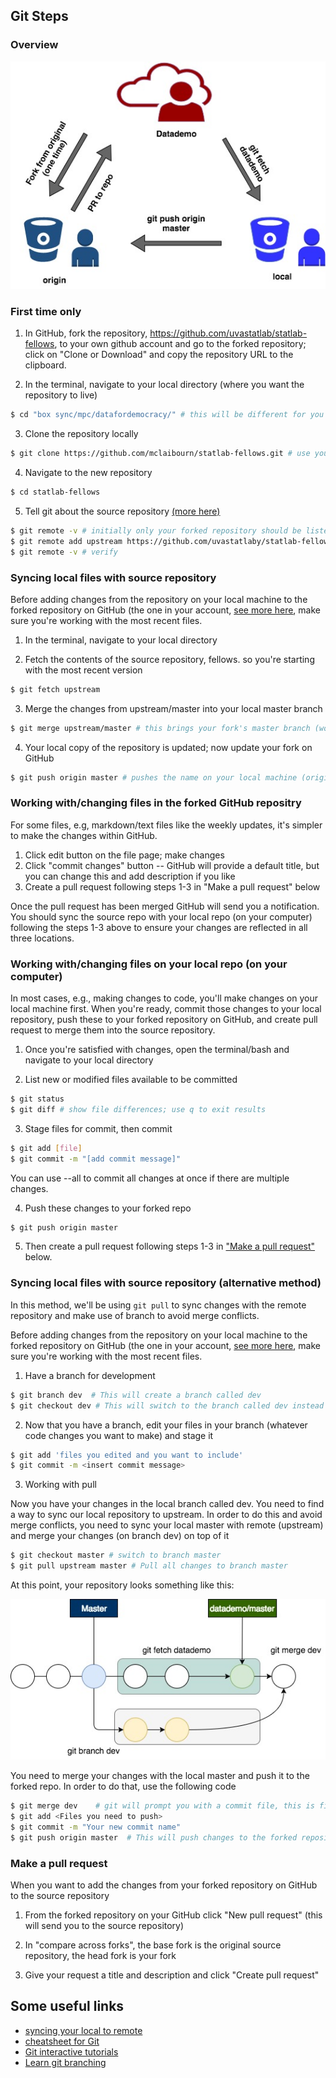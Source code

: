 ## Git Steps

### Overview

<p align="center">
  <img src="images/overview.jpg">
</p>

### First time only

1. In GitHub, fork the repository, https://github.com/uvastatlab/statlab-fellows, to your own github account and go to the forked repository; click on "Clone or Download" and copy the repository URL to the clipboard.

2. In the terminal, navigate to your local directory (where you want the repository to live)

```sh
$ cd "box sync/mpc/datafordemocracy/" # this will be different for you
```

3. Clone the repository locally

```sh
$ git clone https://github.com/mclaibourn/statlab-fellows.git # use your GitHub name/url
```

4. Navigate to the new repository

```sh
$ cd statlab-fellows
```

5. Tell git about the source repository [(more here)](https://help.github.com/articles/configuring-a-remote-for-a-fork/)

```sh
$ git remote -v # initially only your forked repository should be listed
$ git remote add upstream https://github.com/uvastatlaby/statlab-fellows.git # "upstream" is a name we provided to reference the source repository
$ git remote -v # verify
```

### Syncing local files with source repository

Before adding changes from the repository on your local machine to the forked repository on GitHub (the one in your account,
[see more here](https://help.github.com/articles/syncing-a-fork/), make sure you're working with the most recent files.

1. In the terminal, navigate to your local directory

2. Fetch the contents of the source repository, fellows. so you're starting with the most recent version

```sh
$ git fetch upstream
```

3. Merge the changes from upstream/master into your local master branch

```sh
$ git merge upstream/master # this brings your fork's master branch (working directory) in sync with the source repository's master branch)
```

4. Your local copy of the repository is updated; now update your fork on GitHub

```sh
$ git push origin master # pushes the name on your local machine (origin) to a branch on your GitHub page (master)
```

### Working with/changing files in the forked GitHub repositry

For some files, e.g, markdown/text files like the weekly updates, it's simpler to make the changes within GitHub.

1. Click edit button on the file page; make changes
2. Click "commit changes" button -- GitHub will provide a default title, but you can change this and add description if you like
3. Create a pull request following steps 1-3 in "Make a pull request" below

Once the pull request has been merged GitHub will send you a notification. You should sync the source repo with your local repo (on your computer) following the steps 1-3 above to ensure your changes are reflected in all three locations.


### Working with/changing files on your local repo (on your computer)

In most cases, e.g., making changes to code, you'll make changes on your local machine first. When you're ready, commit those changes to your local repository, push these to your forked repository on GitHub, and create pull request to merge them into the source repository.

1. Once you're satisfied with changes, open the terminal/bash and navigate to your local directory

2. List new or modified files available to be committed

```sh
$ git status
$ git diff # show file differences; use q to exit results
```

3. Stage files for commit, then commit 

```sh
$ git add [file]
$ git commit -m "[add commit message]"
```

You can use --all to commit all changes at once if there are multiple changes.

4. Push these changes to your forked repo

```sh
$ git push origin master
```
5. Then create a pull request following steps 1-3 in ["Make a pull request"](#pull) below.


### Syncing local files with source repository (alternative method)

In this method, we'll be using ```git pull``` to sync changes with the remote repository and make use of branch to avoid
merge conflicts.

Before adding changes from the repository on your local machine to the forked repository on GitHub (the one in your account, [see more here](https://help.github.com/articles/syncing-a-fork/), make sure you're working with the most recent files.

1. Have a branch for development
```sh
$ git branch dev  # This will create a branch called dev
$ git checkout dev # This will switch to the branch called dev instead of master

```
2. Now that you have a branch, edit your files in your branch (whatever code changes you want to make) and stage it

```sh
$ git add 'files you edited and you want to include'
$ git commit -m <insert commit message>
```

3. Working with pull

Now you have your changes in the local branch called dev. You need to find a way to sync our local repository to
upstream. In order to do this and avoid merge conflicts, you need to sync your local master with remote (upstream) and merge your changes (on branch dev)
on top of it

```sh
$ git checkout master # switch to branch master
$ git pull upstream master # Pull all changes to branch master
```
At this point, your repository looks something like this:

<p align="center">
  <img src="images/branch.jpg">
</p>

You need to merge your changes with the local master and push it to the forked repo. In order to do that, use the
following code

```sh
$ git merge dev    # git will prompt you with a commit file, this is fine. Save it.
$ git add <Files you need to push>
$ git commit -m "Your new commit name"
$ git push origin master  # This will push changes to the forked repository
```

<a name="pull"></a>
### Make a pull request
When you want to add the changes from your forked repository on GitHub to the source repository

1. From the forked repository on your GitHub click "New pull request" (this will send you to the source repository)

2. In "compare across forks", the base fork is the original source repository, the head fork is your fork

3. Give your request a title and description and click "Create pull request"


## Some useful links

* [syncing your local to remote](https://www.atlassian.com/git/tutorials/syncing)
* [cheatsheet for Git](http://supercollider.github.io/development/git-cheat-sheet)
* [Git interactive tutorials](https://try.github.io/levels/1/challenges/1)
* [Learn git branching](http://learngitbranching.js.org/)

